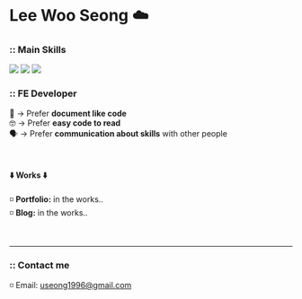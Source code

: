 # Lee Woo Seong ☁️

### **:: Main Skills**

<img src="https://img.shields.io/badge/Next.js-000000?style=flat&logo=Next.js&logoColor=white">
<img src="https://img.shields.io/badge/React-61DAFB?style=flat&logo=react&logoColor=black"/>
<img src="https://img.shields.io/badge/Typescript-3178C6?style=flat&logo=typescript&logoColor=white"/>

<br>

### **:: FE Developer**

📃 → Prefer <strong>document like code</strong> <br>
🤓 → Prefer <strong>easy code to read</strong> <br>
🗣️ → Prefer <strong>communication about skills</strong> with other people

<br>

<!-- 작성하고 바꿔놓기 -->

#### ⬇️ **Works** ⬇️

◽️ **Portfolio:** in the works..<br>
◽️ **Blog:** in the works..<br>

<br>

<!-- ◽️ **Portfolio:** [🔗 Link](https://scratched-cephalopod-eb9.notion.site/11db653cff404c93b682a31a7bb54cfe)<br>
◽️ **Blog:** [🔗 Link]()<br> -->

<!-- ◽️ **Portfolio** ➡️ [🔗 Link](https://scratched-cephalopod-eb9.notion.site/11db653cff404c93b682a31a7bb54cfe)<br>
◽️ **Blog** ➡️ [🔗 Link]()<br>

◽️ **Portfolio** → [🔗 Link](https://scratched-cephalopod-eb9.notion.site/11db653cff404c93b682a31a7bb54cfe)<br>
◽️ **Blog** → in the works..<br> -->

---

### **:: Contact me**

◽ Email: [useong1996@gmail.com](mailto:useong1996@gmail.com)

<!-- 자주 사용하는 언어 빈도 -->
<!-- https://github-readme-stats.vercel.app/api/top-langs/?username=leewooseong&layout=compact -->
<!-- 백준 티어 뱃지 -->
<!-- http://mazassumnida.wtf/api/v2/generate_badge?boj=lws1996 -->

<!--
나를 표현할 수 있는 문구 3가지 이상 넣기?
-> 한 가지를 적어도 추상적인 것 말고 수치로 말할 수 있는 것으로 얘기를 하자.
-> skillset에 대해서는 어디까지 진행했는지 어떤 프로젝트에서 어떤 기술을 써봤는지 적어보자. 어떤 언어는 어떤 것까지 해봤는지
Ex: html: 시멘틱 마크업, css: 애니메이션, js: tdd, 시각화, 최적화

https://dillinger.io/ : [readme.md](http://readme.md/) 파일의 변화를 바로바로 확인할 수 있는 사이트
-->
